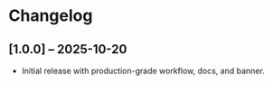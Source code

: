 ﻿# Changelog
## [1.0.0] – 2025-10-20
- Initial release with production-grade workflow, docs, and banner.
